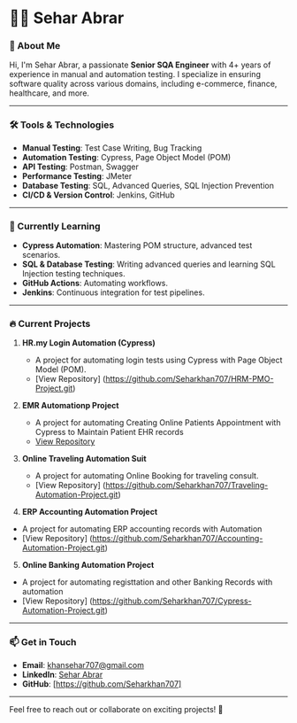 # 👩‍💻 Sehar Abrar  

### 🌟 About Me  
Hi, I'm Sehar Abrar, a passionate **Senior SQA Engineer** with 4+ years of experience in manual and automation testing. I specialize in ensuring software quality across various domains, including e-commerce, finance, healthcare, and more.  

---

### 🛠️ Tools & Technologies  
- **Manual Testing**: Test Case Writing, Bug Tracking  
- **Automation Testing**: Cypress, Page Object Model (POM)  
- **API Testing**: Postman, Swagger  
- **Performance Testing**: JMeter  
- **Database Testing**: SQL, Advanced Queries, SQL Injection Prevention  
- **CI/CD & Version Control**: Jenkins, GitHub  

---

### 🌱 Currently Learning  
- **Cypress Automation**: Mastering POM structure, advanced test scenarios.  
- **SQL & Database Testing**: Writing advanced queries and learning SQL Injection testing techniques.  
- **GitHub Actions**: Automating workflows.  
- **Jenkins**: Continuous integration for test pipelines.  

---

### 🔥 Current Projects  
1. **HR.my Login Automation (Cypress)**  
   - A project for automating login tests using Cypress with Page Object Model (POM).  
   - [View Repository] (https://github.com/Seharkhan707/HRM-PMO-Project.git)

2. **EMR Automationp Project**  
   - A project for automating Creating Online Patients Appointment with Cypress to Maintain Patient EHR records  
   - [View Repository](https://github.com/yourusername/sql-testing-toolkit)  

3. **Online Traveling Automation Suit**  
   - A project for automating Online Booking for traveling consult. 
   - [View Repository] (https://github.com/Seharkhan707/Traveling-Automation-Project.git)
  
4.   **ERP Accounting Automation Project**  
   - A project for automating ERP accounting records with Automation
   - [View Repository] (https://github.com/Seharkhan707/Accounting-Automation-Project.git)
     
5.    **Online Banking Automation Project**  
   - A project for automating registtation and other Banking Records with automation
   - [View Repository] (https://github.com/Seharkhan707/Cypress-Automation-Project.git)


---

### 📫 Get in Touch  
- **Email**: khansehar707@gmail.com  
- **LinkedIn**: [Sehar Abrar](https://linkedin.com/in/sehar-khan-569384133)  
- **GitHub**: [https://github.com/Seharkhan707]

---

Feel free to reach out or collaborate on exciting projects! 🚀  
